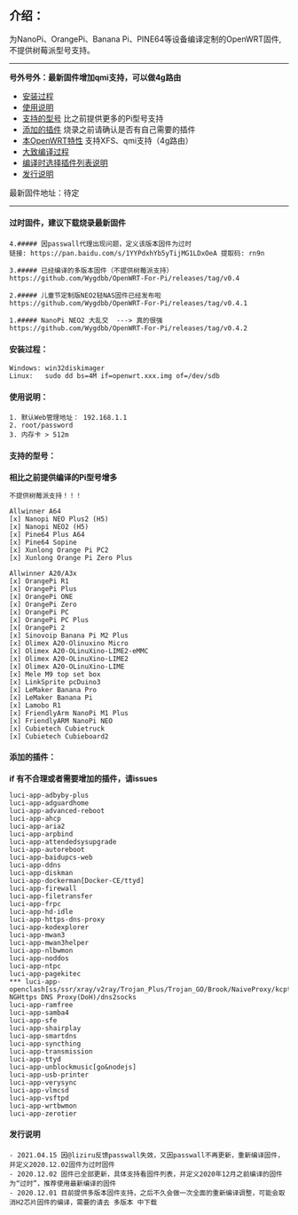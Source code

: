 ## 介绍：

为NanoPi、OrangePi、Banana Pi、PINE64等设备编译定制的OpenWRT固件,不提供树莓派型号支持。

------

**号外号外：最新固件增加qmi支持，可以做4g路由**

- [安装过程](#安装过程)
- [使用说明](#使用说明)
- [支持的型号](#支持的型号)  比之前提供更多的Pi型号支持
- [添加的插件](#添加的插件)  烧录之前请确认是否有自己需要的插件
- [本OpenWRT特性](explain/support.md)  支持XFS、qmi支持（4g路由）
- [大致编译过程](explain/compile.md)
- [编译时选择插件列表说明](explain/luciapp.md)
- [发行说明](#发行说明)

最新固件地址：待定


------

#### 过时固件，建议下载烧录最新固件
```
4.##### 因passwall代理出现问题，定义该版本固件为过时
链接: https://pan.baidu.com/s/1YYPdxhYb5yTijMG1LDxOeA 提取码: rn9n

3.##### 已经编译的多版本固件（不提供树莓派支持）
https://github.com/Wygdbb/OpenWRT-For-Pi/releases/tag/v0.4

2.##### 儿童节定制版NEO2轻NAS固件已经发布啦
https://github.com/Wygdbb/OpenWRT-For-Pi/releases/tag/v0.4.1

1.##### NanoPi NEO2 大乱交  ---> 真的很强
https://github.com/Wygdbb/OpenWRT-For-Pi/releases/tag/v0.4.2
```


#### 安装过程：
```
Windows: win32diskimager
Linux:   sudo dd bs=4M if=openwrt.xxx.img of=/dev/sdb
```

#### 使用说明：
```
1. 默认Web管理地址： 192.168.1.1
2. root/password
3. 内存卡 > 512m 
```

#### 支持的型号：


**相比之前提供编译的Pi型号增多**
```
不提供树莓派支持！！！

Allwinner A64
[x] Nanopi NEO Plus2 (H5)
[x] Nanopi NEO2 (H5)
[x] Pine64 Plus A64
[x] Pine64 Sopine
[x] Xunlong Orange Pi PC2
[x] Xunlong Orange Pi Zero Plus

Allwinner A20/A3x
[x] OrangePi R1
[x] OrangePi Plus
[x] OrangePi ONE
[x] OrangePi Zero
[x] OrangePi PC
[x] OrangePi PC Plus
[x[ OrangePi 2
[x] Sinovoip Banana Pi M2 Plus
[x] Olimex A20-Olinuxino Micro
[x] Olimex A20-OLinuXino-LIME2-eMMC
[x] Olimex A20-OLinuXino-LIME2
[x] Olimex A20-OLinuXino-LIME
[x] Mele M9 top set box
[x] LinkSprite pcDuino3
[x] LeMaker Banana Pro
[x] LeMaker Banana Pi
[x] Lamobo R1
[x] FriendlyArm NanoPi M1 Plus
[x] FriendlyARM NanoPi NEO
[x] Cubietech Cubietruck
[x] Cubietech Cubieboard2
```


#### 添加的插件：

**if 有不合理或者需要增加的插件，请issues**
```
luci-app-adbyby-plus
luci-app-adguardhome
luci-app-advanced-reboot
luci-app-ahcp
luci-app-aria2
luci-app-arpbind
luci-app-attendedsysupgrade
luci-app-autoreboot
luci-app-baidupcs-web
luci-app-ddns
luci-app-diskman
luci-app-dockerman[Docker-CE/ttyd]
luci-app-firewall
luci-app-filetransfer
luci-app-frpc
luci-app-hd-idle
luci-app-https-dns-proxy
luci-app-kodexplorer
luci-app-mwan3
luci-app-mwan3helper
luci-app-nlbwmon
luci-app-noddos
luci-app-ntpc
luci-app-pagekitec
*** luci-app-openclash[ss/ssr/xray/v2ray/Trojan_Plus/Trojan_GO/Brook/NaiveProxy/kcptun/haproxy/ChinaDNS-NGHttps DNS Proxy(DoH)/dns2socks
luci-app-ramfree
luci-app-samba4
luci-app-sfe
luci-app-shairplay
luci-app-smartdns
luci-app-syncthing
luci-app-transmission
luci-app-ttyd
luci-app-unblockmusic[go&nodejs]
luci-app-usb-printer
luci-app-verysync
luci-app-vlmcsd
luci-app-vsftpd
luci-app-wrtbwmon
luci-app-zerotier
```

#### 发行说明


```
- 2021.04.15 因@liziru反馈passwall失效，又因passwall不再更新，重新编译固件，并定义2020.12.02固件为过时固件
- 2020.12.02 固件已全部更新，具体支持看固件列表，并定义2020年12月之前编译的固件为“过时”，推荐使用最新编译的固件
- 2020.12.01 目前提供多版本固件支持，之后不久会做一次全面的重新编译调整，可能会取消H2芯片固件的编译，需要的请去 多版本 中下载
```
